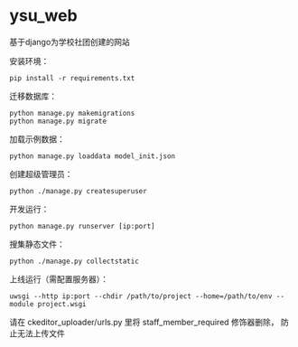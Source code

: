 # ysu_web
基于django为学校社团创建的网站

安装环境：

```
pip install -r requirements.txt
```

迁移数据库：

```
python manage.py makemigrations
python manage.py migrate
```

加载示例数据：

```
python manage.py loaddata model_init.json
```

创建超级管理员：

```
python ./manage.py createsuperuser
```

开发运行：

```
python manage.py runserver [ip:port]
```

搜集静态文件：

```
python ./manage.py collectstatic
```

上线运行（需配置服务器）：

```
uwsgi --http ip:port --chdir /path/to/project --home=/path/to/env --module project.wsgi
```

请在 ckeditor_uploader/urls.py 里将 staff_member_required 修饰器删除， 防止无法上传文件
